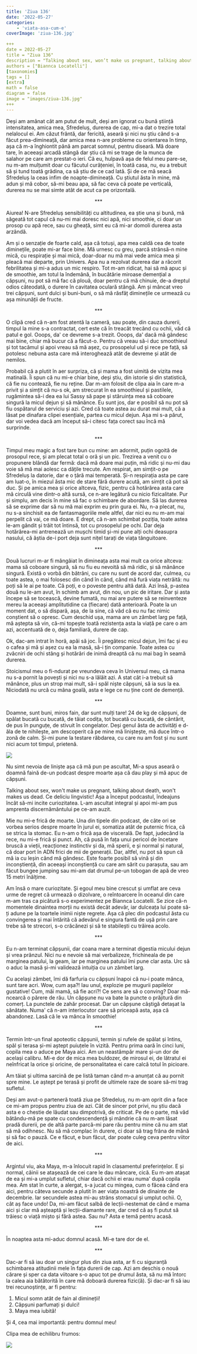 ```yaml
---
title: 'Ziua 136'
date: '2022-05-27'
categories:
    - 'viata-asa-cum-e'
coverImage: 'ziua-136.jpg'

+++
date = 2022-05-27
title = "Ziua 136"
description = "Talking about sex, won’t make us pregnant, talking about death, won’t makes us dead. Ce deliciu lingvistic! Mie nu mi-e frică de moarte. Ah, că pusă în fața unui pericol de încetare bruscă a vieții, reacționez instinctiv și da, mă sperii, e și normal și natural, că doar port în ADN frici de mii de generații. Dar, altfel, nu pot să spun că mă ia cu leșin când mă gândesc. Am însă o mare curiozitate. Și egoul meu bine crescut și umflat are ceva urme de regret că urmează o dizolvare, o reîntoarcere în oceanul din care m-am tras ca picătură s-o experimentez pe Biannca Locatelli. Se zice că-n momentele dinaintea morții nu există decât adevăr, iar dulceața lui poate să-ți adune pe la toartele inimii niște regrete."
authors = ["Biannca Locatelli"]
[taxonomies]
tags = []
[extra]
math = false
diagram = false
image = "images/ziua-136.jpg"
+++
---
```


Deși am amânat cât am putut de mult, deși am ignorat cu bună știință intensitatea, amica mea, Sfredeluș, durerea de cap, mi-a dat o trezire total nelalocul ei. Am căzut frântă, dar fericită, aseară și nici nu știu când s-a făcut prea-dimineață, dar amica mea n-are probleme cu orientarea în timp, așa că m-a înghiontit până am parcat somnul, pentru diseară. Mă doare tare, în aceeași arcadă stângă dar știu că mi se trage de la munca de salahor pe care am prestat-o ieri. Că eu, hulpavă așa de felul meu pare-se, nu m-am mulțumit doar cu făcutul curățeniei, în toată casa, nu, eu a trebuit să și tund toată grădina, ca să știu de ce cad lată. Și de ce mă seacă Sfredeluș la ceas infim de noapte-dimineață. Cu știutul ăsta în mine, mă adun și mă cobor, să-mi beau apa, să fac ceva că poate pe verticală, durerea nu se mai simte atât de acut ca pe orizontală.

<p style="text-align: center;">***</p>

Aiurea! N-are Sfredeluș sensibilități cu altitudinea, ea știe una și bună, mă săgeată tot capul că nu-mi mai doresc nici apă, nici smoothie, ci doar un prosop cu apă rece, sau cu gheață, simt eu că mi-ar domoli durerea asta arzândă.

Am și o senzație de foarte cald, așa că totuși, apa mea caldă cea de toate diminețile, poate mi-ar face bine. Mă urnesc cu greu, parcă strânsă-n mine mică, cu respirație și mai mică, doar-doar nu mă mai vede amica mea și pleacă mai departe, prin Univers. Apa nu a rezolvat durerea dar a răcorit febrilitatea și mi-a adus un mic respiro. Tot m-am ridicat, hai să mă apuc și de smoothie, am totul la îndemână, în bucătărie miroase demențial a căpșuni, nu pot să mă fac că plouă, doar pentru că mă chinuie, de-a dreptul odios câteodată, o durere în cavitatea oculară stângă. Am și mâncat vreo trei căpșuni, sunt dulci și buni-buni, o să mă răsfăț diminețile ce urmează cu așa minunății de fructe.

<p style="text-align: center;">***</p>

O clipă cred că n-am fost atentă la cameră, sau poate, din cauza durerii, timpul la mine s-a contractat, cert este că în treacăt trecând cu ochii, văd că patul e gol. Ooops, da' ce devreme s-a trezit. Ooops, da' dacă mă gândesc mai bine, chiar mă bucur că a făcut-o. Pentru că vreau să-i duc smoothieul și tot tacâmul și apoi vreau să mă așez, cu prosopelul ud și rece pe față, să potolesc nebuna asta care mă interoghează atât de devreme și atât de nemilos.

Probabil că a plutit în aer surpriza, că și mama a fost uimită de vizita mea matinală. Îi spun că nu mi-e chiar bine, deși știu, din istorie și din statistică, că fie nu contează, fie nu reține. Dar m-am folosit de clipa aia în care m-a privit și a simțit că nu-s ok, am strecurat în ea smoothieul și pastilele, rugămintea să-i dea ea lui Sassy să pape și stăruința mea să coboare singură la micul dejun și să mănânce. Eu sunt jos, dar e posibil să nu pot să fiu ospătarul de serviciu și azi. Cred că toate astea au durat mai mult, că a lăsat pe dinafara clipei esențiale, partea cu micul dejun. Așa mi s-a părut, dar voi vedea dacă am început să-i citesc fața corect sau încă mă surprinde.

<p style="text-align: center;">***</p>

Timpul meu magic a fost tare bun cu mine: am adormit, puțin ogoită de prosopul rece, și am plecat total o oră și un pic. Trezirea a venit cu o propunere blândă dar fermă: dacă mă doare mai puțin, mă ridic și nu-mi dau voie să mă mai aolesc ca dățile trecute. Am respirat, am simțit-o pe Sfredeluș la datorie, dar e o țâră mai temperată. Și-n respirația asta pe care am luat-o, în miezul ăsta mic de stare fără durere acută, am simțit că pot să duc. Și pe amica mea și orice altceva, fizic, pentru că hotărârea asta care mă circulă vine dintr-o altă sursă, ce n-are legătură cu nicio fizicalitate. Pur și simplu, am decis în mine să fac o schimbare de abordare. Să las durerea să se exprime dar să nu mă mai exprim eu prin gura ei. Nu, n-a plecat, nu, nu s-a sinchisit ea de fantasmagoriile mele altfel, dar nici eu nu m-am mai perpelit că vai, ce mă doare. E drept, că n-am schimbat poziția, toate astea le-am gândit și trăit tot întinsă, tot cu prosopelul pe ochi. Dar deja hotărârea-mi antrenează un mușchi timid și-mi pune alți ochi deasupra nasului, că ăștia de-i port deja sunt nițel tarați de viața tânguitoare.

<p style="text-align: center;">***</p>

Două lucruri m-ar fi mângâiat în dimineața asta mai mult ca orice altceva: mama să coboare singură, să nu fiu eu nevoită să mă ridic, și să mănânce singură. Există o vorbă din bătrâni, cu care nu sunt de acord dar, culmea, cu toate astea, o mai folosesc din când în când, când mă fură viața netrăită: nu poți să le ai pe toate. Că poți, e o poveste pentru altă dată. Azi însă, p-astea două nu le-am avut, în schimb am avut, din nou, un pic de iritare. Dar și asta începe să se tocească, devine fumată, nu mai are putere să se reinventeze mereu la aceeași amplitutidine ca (fiecare) dată anterioară. Poate la un moment dat, o să dispară, așa, de la sine, că văd că eu nu fac nimic conștient să o opresc. Cum deschid ușa, mama are un zâmbet larg pe față, mă aștepta să vin, că-mi topește toată rezistența asta la viață pe care o am azi, accentuată de o, deja familiară, durere de cap.

Ok, dac-am intrat în horă, apăi să joc. Îi pregătesc micul dejun, îmi fac și eu o cafea și mă și așez cu ea la masă, să-i țin companie. Toate astea cu zvâcniri de ochi stâng și hotărâri de inimă dreaptă că nu mai bag în seamă durerea.

Stoicismul meu o fi-ndurat pe vreundeva ceva în Universul meu, că mama nu s-a pornit la povești și nici nu s-a lălăit azi. A stat cât i-a trebuit să mănânce, plus un strop mai mult, să-i spăl niște căpșuni, să ia sus la ea. Niciodată nu urcă cu mâna goală, asta e lege ce nu ține cont de demență.

<p style="text-align: center;">***</p>

Doamne, sunt buni, miros fain, dar sunt mulți tare! 24 de kg de căpșuni, de spălat bucată cu bucată, de tăiat codița, tot bucată cu bucată, de cântărit, de pus în punguțe, de stivuit în congelator. Deși genul ăsta de activități e d-ăla de te nihilește, am descoperit că pe mine mă liniștește, mă duce într-o zonă de calm. Și-mi pune la testare răbdarea, cu care nu am fost și nu sunt nici acum tot timpul, prietenă.

<div class="flex justify-center">
  <img src="images/capsuni-576x1024.jpeg" />
</div>

Nu simt nevoia de liniște așa că mă pun pe ascultat, Mi-a spus aseară o doamnă faină de-un podcast despre moarte așa că dau play și mă apuc de căpșuni.

Talking about sex, won't make us pregnant, talking about death, won't makes us dead. Ce deliciu lingvistic! Așa a început podcastul, îndeajuns încât să-mi incite curiozitatea. L-am ascultat integral și apoi mi-am pus amprenta discernământului pe ce-am auzit.

Mie nu mi-e frică de moarte. Una din tipele din podcast, de câte ori se vorbea serios despre moarte în jurul ei, somatiza atât de puternic frica, că se strica la stomac. Eu n-am o frică așa de viscerală. De fapt, judecând la rece, nu mi-e frică și punct. Ah, că pusă în fața unui pericol de încetare bruscă a vieții, reacționez instinctiv și da, mă sperii, e și normal și natural, că doar port în ADN frici de mii de generații. Dar, altfel, nu pot să spun că mă ia cu leșin când mă gândesc. Este foarte posibil să vină și din inconștiență, din aceeași inconștiență cu care am sărit cu parașuta, sau am făcut bungee jumping sau mi-am dat drumul pe-un tobogan de apă de vreo 15 metri înălțime.

Am însă o mare curiozitate. Și egoul meu bine crescut și umflat are ceva urme de regret că urmează o dizolvare, o reîntoarcere în oceanul din care m-am tras ca picătură s-o experimentez pe Biannca Locatelli. Se zice că-n momentele dinaintea morții nu există decât adevăr, iar dulceața lui poate să-ți adune pe la toartele inimii niște regrete. Așa că plec din podcastul ăsta cu convingerea și mai întărită că adevărul e singura fantă de ușă prin care trebe să te strecori, s-o crăcănezi și să te stabilești cu trăirea acolo.

<p style="text-align: center;">***</p>

Eu n-am terminat căpșunii, dar coana mare a terminat digestia micului dejun și vrea prânzul. Nici nu e nevoie să mai verbalizeze, frichineala de pe marginea patului, la geam, iar pe marginea patului îmi pune clar asta. Urc să o aduc la masă și-mi validează intuiția cu un zâmbet larg.

Cu același zâmbet, îmi dă farfuria cu căpșuni înapoi că nu-i poate mânca, sunt tare acri. Wow, cum așa?! Iau unul, explozie pe mugurii papilelor gustative! Cum, măi mamă, să fie acri?! Ce sens are să o conving? Doar mă-ncearcă o părere de rău. Un căpșune nu va bate la puncte o prăjitură din comerț. La punctele de zahăr procesat. Dar un căpșune câștigă detașat la sănătate. Numa' că n-am interlocutor care să priceapă asta, așa că abandonez. Lasă că le va mânca în smoothie!

<p style="text-align: center;">***</p>

Termin într-un final apoteotic căpșunii, termin și rufele de spălat și întins, spăl și terasa și-mi aștept puiuțele în vizită. Pentru prima oară în cinci luni, copila mea o aduce pe Maya aici. Am un neastâmpăr mare și-un dor de același calibru. Mi-e dor de mica mea buldozer, de mirosul ei, de lătratul ei neînfricat la orice și oricine, de personalitatea ei care calcă totul în picioare.

Am tăiat și ultima sarcină de pe listă taman când m-a anunțat că au pornit spre mine. Le aștept pe terasă și profit de ultimele raze de soare să-mi trag sufletul.

Deși am avut-o parteneră toată ziua pe Sfredeluș, nu m-am oprit din a face ce mi-am propus pentru ziua de azi. Cât de sincer pot privi, nu știu dacă asta e o chestie de lăudat sau dimpotrivă, de criticat. Pe de o parte, mă văd bătându-mă pe spate cu condescendență și mândrie că nu m-am lăsat pradă durerii, pe de altă parte parcă-mi pare rău pentru mine că nu am stat să mă odihnesc. Nu să mă complac în durere, ci doar să trag frâna de mână și să fac o pauză. Ce e făcut, e bun făcut, dar poate culeg ceva pentru viitor de aici.

<p style="text-align: center;">***</p>

Argintul viu, aka Maya, m-a înlocuit rapid în clasamentul preferințelor. E și normal, câinii se atașează de cei care le dau mâncare, cică. Eu m-am atașat de ea și mi-a umplut sufletul, chiar dacă ochii ei erau numa' după copila mea. Am stat în curte, a alergat, s-a jucat cu mingea, cum o făcea când era aici, pentru câteva secunde a plutit în aer viața noastră de dinainte de decembrie. Iar secundele astea mi-au strâns stomacul și umplut ochii. O, cât aș face undo! Da, mi-am făcut salbă de lecții-nestemat de când e mama aici și clar mă așteaptă și lecții-diamante rare, dar cred că aș fi putut să trăiesc o viață mișto și fără astea. Sau nu? Asta e temă pentru acasă.

<p style="text-align: center;">***</p>

În noaptea asta mi-aduc domnul acasă. Mi-e tare dor de el.

<p style="text-align: center;">***</p>

Dac-ar fi să iau doar un singur plus din ziua asta, ar fi cu siguranță schimbarea atitudinii mele în fața durerii de cap. Azi am deschis o nouă cărare și sper ca data viitoare s-o apuc tot pe drumul ăsta, să nu mă întorc la calea aia bătătorită în care mă doboară durerea fizic(ă). Și dac-ar fi să iau trei recunoștințe, ar fi pentru:
1. Micul somn atât de fain al dimineții!
2. Căpșuni parfumați și dulci!
3. Maya mea iubită!

Și 4, cea mai importantă: pentru domnul meu!

Clipa mea de echilibru frumos:

<div class="flex justify-center">
  <img src="images/echilibru.jpeg" />
</div>
